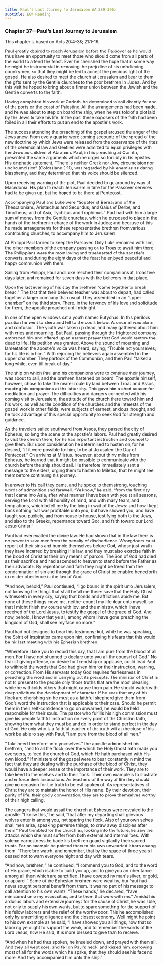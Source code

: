 ```yaml
---
title: Paul’s Last Journey to Jerusalem AA 389-396b
subtitle: EGW Reading
---
```


### Chapter 37—Paul's Last Journey to Jerusalem

This chapter is based on Acts 20:4-38; 21:1-16.

Paul greatly desired to reach Jerusalem before the Passover as he would thus have an opportunity to meet those who should come from all parts of the world to attend the feast. Ever he cherished the hope that in some way he might be instrumental in removing the prejudice of his unbelieving countrymen, so that they might be led to accept the precious light of the gospel. He also desired to meet the church at Jerusalem and bear to them the gifts sent by the Gentile churches to the poor brethren in Judea. And by this visit he hoped to bring about a firmer union between the Jewish and the Gentile converts to the faith.

Having completed his work at Corinth, he determined to sail directly for one of the ports on the coast of Palestine. All the arrangements had been made, and he was about to step on board the ship, when he was told of a plot laid by the Jews to take his life. In the past these opposers of the faith had been foiled in all their efforts to put an end to the apostle's work.

The success attending the preaching of the gospel aroused the anger of the Jews anew. From every quarter were coming accounts of the spread of the new doctrine by which Jews were released from the observance of the rites of the ceremonial law and Gentiles were admitted to equal privileges with the Jews as children of Abraham. Paul, in his preaching at Corinth, presented the same arguments which he urged so forcibly in his epistles. His emphatic statement, “There is neither Greek nor Jew, circumcision nor uncircumcision” (Colossians 3:11), was regarded by his enemies as daring blasphemy, and they determined that his voice should be silenced.

Upon receiving warning of the plot, Paul decided to go around by way of Macedonia. His plan to reach Jerusalem in time for the Passover services had to be given up, but he hoped to be there at Pentecost.

Accompanying Paul and Luke were “Sopater of Berea; and of the Thessalonians, Aristarchus and Secundus; and Gaius of Derbe, and Timotheus; and of Asia, Tychicus and Trophimus.” Paul had with him a large sum of money from the Gentile churches, which he purposed to place in the hands of the brethren in charge of the work in Judea; and because of this he made arrangements for these representative brethren from various contributing churches, to accompany him to Jerusalem.

At Philippi Paul tarried to keep the Passover. Only Luke remained with him, the other members of the company passing on to Troas to await him there. The Philippians were the most loving and truehearted of the apostle's converts, and during the eight days of the feast he enjoyed peaceful and happy communion with them.

Sailing from Philippi, Paul and Luke reached their companions at Troas five days later, and remained for seven days with the believers in that place.

Upon the last evening of his stay the brethren “came together to break bread.” The fact that their beloved teacher was about to depart, had called together a larger company than usual. They assembled in an “upper chamber” on the third story. There, in the fervency of his love and solicitude for them, the apostle preached until midnight.

In one of the open windows sat a youth named Eutychus. In this perilous position he went to sleep and fell to the court below. At once all was alarm and confusion. The youth was taken up dead, and many gathered about him with cries and mourning. But Paul, passing through the frightened company, embraced him and offered up an earnest prayer that God would restore the dead to life. His petition was granted. Above the sound of mourning and lamentation the apostle's voice was heard, saying, “Trouble not yourselves; for his life is in him.” With rejoicing the believers again assembled in the upper chamber. They partook of the Communion, and then Paul “talked a long while, even till break of day.”

The ship on which Paul and his companions were to continue their journey, was about to sail, and the brethren hastened on board. The apostle himself, however, chose to take the nearer route by land between Troas and Assos, meeting his companions at the latter city. This gave him a short season for meditation and prayer. The difficulties and dangers connected with his coming visit to Jerusalem, the attitude of the church there toward him and his work, as well as the condition of the churches and the interests of the gospel work in other fields, were subjects of earnest, anxious thought, and he took advantage of this special opportunity to seek God for strength and guidance.

As the travelers sailed southward from Assos, they passed the city of Ephesus, so long the scene of the apostle's labors. Paul had greatly desired to visit the church there, for he had important instruction and counsel to give them. But upon consideration he determined to hasten on, for he desired, “if it were possible for him, to be at Jerusalem the Day of Pentecost.” On arriving at Miletus, however, about thirty miles from Ephesus, he learned that it might be possible to communicate with the church before the ship should sail. He therefore immediately sent a message to the elders, urging them to hasten to Miletus, that he might see them before continuing his journey.

In answer to his call they came, and he spoke to them strong, touching words of admonition and farewell. “Ye know,” he said, “from the first day that I came into Asia, after what manner I have been with you at all seasons, serving the Lord with all humility of mind, and with many tears, and temptations, which befell me by the lying in wait of the Jews: and how I kept back nothing that was profitable unto you, but have showed you, and have taught you publicly, and from house to house, testifying both to the Jews, and also to the Greeks, repentance toward God, and faith toward our Lord Jesus Christ.”

Paul had ever exalted the divine law. He had shown that in the law there is no power to save men from the penalty of disobedience. Wrongdoers must repent of their sins and humble themselves before God, whose just wrath they have incurred by breaking His law, and they must also exercise faith in the blood of Christ as their only means of pardon. The Son of God had died as their sacrifice and had ascended to heaven to stand before the Father as their advocate. By repentance and faith they might be freed from the condemnation of sin and through the grace of Christ be enabled henceforth to render obedience to the law of God.

“And now, behold,” Paul continued, “I go bound in the spirit unto Jerusalem, not knowing the things that shall befall me there: save that the Holy Ghost witnesseth in every city, saying that bonds and afflictions abide me. But none of these things move me, neither count I my life dear unto myself, so that I might finish my course with joy, and the ministry, which I have received of the Lord Jesus, to testify the gospel of the grace of God. And now, behold, I know that ye all, among whom I have gone preaching the kingdom of God, shall see my face no more.”

Paul had not designed to bear this testimony; but, while he was speaking, the Spirit of Inspiration came upon him, confirming his fears that this would be his last meeting with his Ephesian brethren.

“Wherefore I take you to record this day, that I am pure from the blood of all men. For I have not shunned to declare unto you all the counsel of God.” No fear of giving offense, no desire for friendship or applause, could lead Paul to withhold the words that God had given him for their instruction, warning, or correction. From His servants today God requires fearlessness in preaching the word and in carrying out its precepts. The minister of Christ is not to present to the people only those truths that are the most pleasing, while he withholds others that might cause them pain. He should watch with deep solicitude the development of character. If he sees that any of his flock are cherishing sin he must as a faithful shepherd give them from God's word the instruction that is applicable to their case. Should he permit them in their self-confidence to go on unwarned, he would be held responsible for their souls. The pastor who fulfills his high commission must give his people faithful instruction on every point of the Christian faith, showing them what they must be and do in order to stand perfect in the day of God. He only who is a faithful teacher of the truth will at the close of his work be able to say with Paul, “I am pure from the blood of all men.”

“Take heed therefore unto yourselves,” the apostle admonished his brethren, “and to all the flock, over the which the Holy Ghost hath made you overseers, to feed the church of God, which He hath purchased with His own blood.” If ministers of the gospel were to bear constantly in mind the fact that they are dealing with the purchase of the blood of Christ, they would have a deeper sense of the importance of their work. They are to take heed to themselves and to their flock. Their own example is to illustrate and enforce their instructions. As teachers of the way of life they should give no occasion for the truth to be evil spoken of. As representatives of Christ they are to maintain the honor of His name. By their devotion, their purity of life, their godly conversation, they are to prove themselves worthy of their high calling.

The dangers that would assail the church at Ephesus were revealed to the apostle. “I know this,” he said, “that after my departing shall grievous wolves enter in among you, not sparing the flock. Also of your own selves shall men arise, speaking perverse things, to draw away disciples after them.” Paul trembled for the church as, looking into the future, he saw the attacks which she must suffer from both external and internal foes. With solemn earnestness he bade his brethren guard vigilantly their sacred trusts. For an example he pointed them to his own unwearied labors among them: “Therefore watch, and remember, that by the space of three years I ceased not to warn everyone night and day with tears.

“And now, brethren,” he continued, “I commend you to God, and to the word of His grace, which is able to build you up, and to give you an inheritance among all them which are sanctified. I have coveted no man's silver, or gold, or apparel.” Some of the Ephesian brethren were wealthy, but Paul had never sought personal benefit from them. It was no part of his message to call attention to his own wants. “These hands,” he declared, “have ministered unto my necessities, and to them that were with me.” Amidst his arduous labors and extensive journeys for the cause of Christ, he was able, not only to supply his own wants, but to spare something for the support of his fellow laborers and the relief of the worthy poor. This he accomplished only by unremitting diligence and the closest economy. Well might he point to his own example as he said, “I have showed you all things, how that so laboring ye ought to support the weak, and to remember the words of the Lord Jesus, how He said, It is more blessed to give than to receive.

“And when he had thus spoken, he kneeled down, and prayed with them all. And they all wept sore, and fell on Paul's neck, and kissed him, sorrowing most of all for the words which he spake, that they should see his face no more. And they accompanied him unto the ship.”